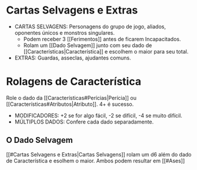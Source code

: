 # Cartas Selvagens e Extras

- CARTAS SELVAGENS: Personagens do grupo de jogo, aliados, oponentes únicos e monstros singulares.
  - Podem receber 3 [[Ferimentos]] antes de ficarem Incapacitados.
  - Rolam um [[Dado Selvagem]] junto com seu dado de [[Características|Característica]] e escolhem o maior para seu total.
- EXTRAS: Guardas, asseclas, ajudantes comuns.

# Rolagens de Característica

Role o dado da [[Características#Perícias|Perícia]] ou [[Características#Atributos|Atributo]]. 4+ é sucesso.

- MODIFICADORES: +2 se for algo fácil, -2 se difícil, -4 se muito difícil.
- MÚLTIPLOS DADOS: Confere cada dado separadamente.

## O Dado Selvagem

[[#Cartas Selvagens e Extras|Cartas Selvagens]] rolam um d6 além do dado de Característica e esolhem o maior. Ambos podem resultar em [[#Ases]]
